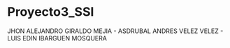 # Proyecto3_SSI
JHON ALEJANDRO GIRALDO MEJIA -  ASDRUBAL ANDRES VELEZ VELEZ -  LUIS EDIN IBARGUEN MOSQUERA 
